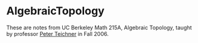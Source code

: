 # AlgebraicTopology

These are notes from UC Berkeley Math 215A, Algebraic Topology, taught by
professor [Peter Teichner](http://people.mpim-bonn.mpg.de/teichner/Math/Home.html) in Fall 2006.
